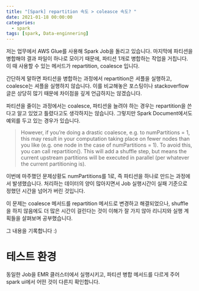 ```yaml
---
title: "[Spark] repartition 속도 > coleasce 속도? "
date: 2021-01-18 00:00:00
categories:
  - spark
tags: [spark, Data-enginnering]
---
```


저는 업무에서 AWS Glue를 사용해 Spark Job을 돌리고 있습니다. 마지막에 파티션을 병합해야 결과 파일이 하나로 모이기 때문에, 파티션 1개로 병합하는 작업을 거칩니다. 이 때 사용할 수 있는 메서드가 repartition, coalesce 입니다.

간단하게 말하면 파티션을 병합하는 과정에서 repartition은 셔플을 실행하고, coalesce는 셔플을 실행하지 않습니다. 이를 비교해놓은 포스팅이나 stackoverflow 글은 상당히 많기 때문에 차이점을 깊게 언급하지는 않겠습니다.

파티션을 줄이는 과정에서는 coalesce, 파티션을 늘려야 하는 경우는 repartition을 쓴다고 알고 있었고 틀렸다고도 생각하지는 않습니다. 그렇지만 Spark Document에서도 예외를 두고 있는 경우가 있습니다.

> However, if you’re doing a drastic coalesce, e.g. to numPartitions = 1, this may result in your computation taking place on fewer nodes than you like (e.g. one node in the case of numPartitions = 1). To avoid this, you can call repartition(). This will add a shuffle step, but means the current upstream partitions will be executed in parallel (per whatever the current partitioning is).

이번에 마주했던 문제상황도 numPartitions를 1로, 즉 파티션을 하나로 만드는 과정에서 발생했습니다. 처리하는 데이터의 양이 많아지면서 Job 실행시간이 실패 기준으로 정했던 시간을 넘어가 버린 것입니다.

이 문제는 coalesce 메서드를 repartition 메서드로 변경하고 해결되었으나, shuffle을 하지 않음에도 더 많은 시간이 걸린다는 것이 이해가 잘 가지 않아 리니지와 실행 계획들을 살펴보며 공부했습니다.

그 내용을 기록합니다 :)



# 테스트 환경

동일한 Job을 EMR 클러스터에서 실행시키고, 파티션 병합 메서드를 다르게 주어 spark ui에서 어떤 것이 다른지 확인합니다.







